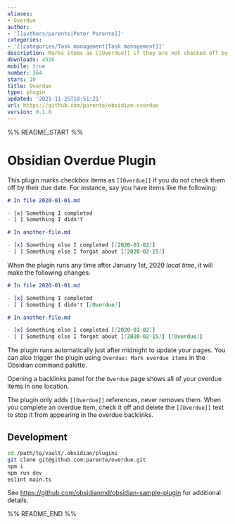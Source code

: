 ```yaml
---
aliases:
- Overdue
author:
- '[[authors/parente|Peter Parente]]'
categories:
- '[[categories/Task management|Task management]]'
description: Marks items as [[Overdue]] if they are not checked off by their due date
downloads: 4516
mobile: true
number: 364
stars: 10
title: Overdue
type: plugin
updated: '2021-11-25T10:51:21'
url: https://github.com/parente/obsidian-overdue
version: 0.1.0
---
```


%% README_START %%

# Obsidian Overdue Plugin

This plugin marks checkbox items as `[[Overdue]]` if you do not check them off by their due date.
For instance, say you have items like the following:

```markdown
# In file 2020-01-01.md

- [x] Something I completed
- [ ] Something I didn't

# In another-file.md

- [x] Something else I completed [[2020-01-02]]
- [ ] Something else I forgot about [[2020-02-15]]
```

When the plugin runs any time after January 1st, 2020 *local time*, it will make the following changes:

```markdown
# In file 2020-01-01.md

- [x] Something I completed
- [ ] Something I didn't [[Overdue]]

# In another-file.md

- [x] Something else I completed [[2020-01-02]]
- [ ] Something else I forgot about [[2020-02-15]] [[Overdue]]
```

The plugin runs automatically just after midnight to update your pages. You can also trigger the
plugin using `Overdue: Mark overdue items` in the Obsidian command palette.

Opening a backlinks panel for the `Overdue` page shows all of your overdue items in one location.

The plugin only adds `[[Overdue]]` references, never removes them. When you complete an overdue
item, check it off and delete the `[[Overdue]]` text to stop it from appearing in the overdue
backlinks.

## Development

```bash
cd /path/to/vault/.obsidian/plugins
git clone git@github.com:parente/overdue.git
npm i
npm run dev
eslint main.ts
```

See https://github.com/obsidianmd/obsidian-sample-plugin for additional details.


%% README_END %%